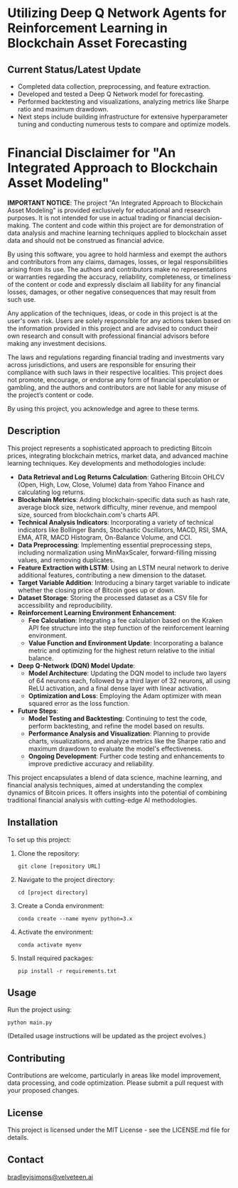 # Utilizing Deep Q Network Agents for Reinforcement Learning in Blockchain Asset Forecasting

## Current Status/Latest Update

- Completed data collection, preprocessing, and feature extraction.
- Developed and tested a Deep Q Network model for forecasting.
- Performed backtesting and visualizations, analyzing metrics like Sharpe ratio and maximum drawdown.
- Next steps include building infrastructure for extensive hyperparameter tuning and conducting numerous tests to compare and optimize models.

# Financial Disclaimer for "An Integrated Approach to Blockchain Asset Modeling"

**IMPORTANT NOTICE**: The project "An Integrated Approach to Blockchain Asset Modeling" is provided exclusively for educational and research purposes. It is not intended for use in actual trading or financial decision-making. The content and code within this project are for demonstration of data analysis and machine learning techniques applied to blockchain asset data and should not be construed as financial advice.

By using this software, you agree to hold harmless and exempt the authors and contributors from any claims, damages, losses, or legal responsibilities arising from its use. The authors and contributors make no representations or warranties regarding the accuracy, reliability, completeness, or timeliness of the content or code and expressly disclaim all liability for any financial losses, damages, or other negative consequences that may result from such use.

Any application of the techniques, ideas, or code in this project is at the user's own risk. Users are solely responsible for any actions taken based on the information provided in this project and are advised to conduct their own research and consult with professional financial advisors before making any investment decisions.

The laws and regulations regarding financial trading and investments vary across jurisdictions, and users are responsible for ensuring their compliance with such laws in their respective localities. This project does not promote, encourage, or endorse any form of financial speculation or gambling, and the authors and contributors are not liable for any misuse of the project’s content or code.

By using this project, you acknowledge and agree to these terms.

## Description

This project represents a sophisticated approach to predicting Bitcoin prices, integrating blockchain metrics, market data, and advanced machine learning techniques. Key developments and methodologies include:

- **Data Retrieval and Log Returns Calculation**: Gathering Bitcoin OHLCV (Open, High, Low, Close, Volume) data from Yahoo Finance and calculating log returns.
- **Blockchain Metrics**: Adding blockchain-specific data such as hash rate, average block size, network difficulty, miner revenue, and mempool size, sourced from blockchain.com's charts API.
- **Technical Analysis Indicators**: Incorporating a variety of technical indicators like Bollinger Bands, Stochastic Oscillators, MACD, RSI, SMA, EMA, ATR, MACD Histogram, On-Balance Volume, and CCI.
- **Data Preprocessing**: Implementing essential preprocessing steps, including normalization using MinMaxScaler, forward-filling missing values, and removing duplicates.
- **Feature Extraction with LSTM**: Using an LSTM neural network to derive additional features, contributing a new dimension to the dataset.
- **Target Variable Addition**: Introducing a binary target variable to indicate whether the closing price of Bitcoin goes up or down.
- **Dataset Storage**: Storing the processed dataset as a CSV file for accessibility and reproducibility.
- **Reinforcement Learning Environment Enhancement**:
  - **Fee Calculation**: Integrating a fee calculation based on the Kraken API fee structure into the step function of the reinforcement learning environment.
  - **Value Function and Environment Update**: Incorporating a balance metric and optimizing for the highest return relative to the initial balance.
- **Deep Q-Network (DQN) Model Update**:
  - **Model Architecture**: Updating the DQN model to include two layers of 64 neurons each, followed by a third layer of 32 neurons, all using ReLU activation, and a final dense layer with linear activation.
  - **Optimization and Loss**: Employing the Adam optimizer with mean squared error as the loss function.
- **Future Steps**:
  - **Model Testing and Backtesting**: Continuing to test the code, perform backtesting, and refine the model based on results.
  - **Performance Analysis and Visualization**: Planning to provide charts, visualizations, and analyze metrics like the Sharpe ratio and maximum drawdown to evaluate the model's effectiveness.
  - **Ongoing Development**: Further code testing and enhancements to improve predictive accuracy and reliability.

This project encapsulates a blend of data science, machine learning, and financial analysis techniques, aimed at understanding the complex dynamics of Bitcoin prices. It offers insights into the potential of combining traditional financial analysis with cutting-edge AI methodologies.

## Installation

To set up this project:

1. Clone the repository:

   ```
   git clone [repository URL]
   ```

2. Navigate to the project directory:

   ```
   cd [project directory]
   ```

3. Create a Conda environment:

   ```
   conda create --name myenv python=3.x
   ```

4. Activate the environment:

   ```
   conda activate myenv
   ```

5. Install required packages:
   ```
   pip install -r requirements.txt
   ```

## Usage

Run the project using:

```
python main.py
```

(Detailed usage instructions will be updated as the project evolves.)

## Contributing

Contributions are welcome, particularly in areas like model improvement, data processing, and code optimization. Please submit a pull request with your proposed changes.

## License

This project is licensed under the MIT License - see the LICENSE.md file for details.

## Contact

bradleyjsimons@velveteen.ai
